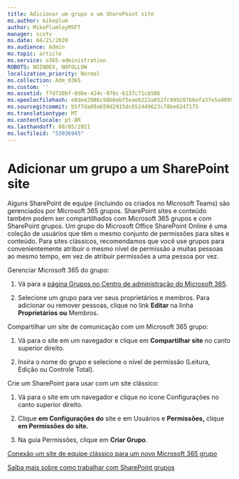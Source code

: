 ```yaml
---
title: Adicionar um grupo a um SharePoint site
ms.author: mikeplum
author: MikePlumleyMSFT
manager: scotv
ms.date: 04/21/2020
ms.audience: Admin
ms.topic: article
ms.service: o365-administration
ROBOTS: NOINDEX, NOFOLLOW
localization_priority: Normal
ms.collection: Adm_O365
ms.custom: ''
ms.assetid: f7d730bf-0d6e-424c-970c-6137c71cb50b
ms.openlocfilehash: e8dee2986c98b0ebf5eae6222a652fc999287b6efa3fe5a9099134c44dddf670
ms.sourcegitcommit: b5f7da89a650d2915dc652449623c78be6247175
ms.translationtype: MT
ms.contentlocale: pt-BR
ms.lasthandoff: 08/05/2021
ms.locfileid: "53936945"
---
```

# <a name="add-a-group-to-a-sharepoint-site"></a>Adicionar um grupo a um SharePoint site

Alguns SharePoint de equipe (incluindo os criados no Microsoft Teams) são gerenciados por Microsoft 365 grupos. SharePoint sites e conteúdo também podem ser compartilhados com Microsoft 365 grupos e com SharePoint grupos. Um grupo do Microsoft Office SharePoint Online é uma coleção de usuários que têm o mesmo conjunto de permissões para sites e conteúdo. Para sites clássicos, recomendamos que você use grupos para convenientemente atribuir o mesmo nível de permissão a muitas pessoas ao mesmo tempo, em vez de atribuir permissões a uma pessoa por vez.
  
Gerenciar Microsoft 365 do grupo:
  
1. Vá para a [página Grupos no Centro de administração do Microsoft 365](https://portal.office.com/adminportal/home#/groups).
    
2. Selecione um grupo para ver seus proprietários e membros. Para adicionar ou remover pessoas, clique no link **Editar** na linha **Proprietários** **ou** Membros. 
    
Compartilhar um site de comunicação com um Microsoft 365 grupo:
  
1. Vá para o site em um navegador e clique em **Compartilhar site** no canto superior direito. 
    
2. Insira o nome do grupo e selecione o nível de permissão (Leitura, Edição ou Controle Total).
    
Crie um SharePoint para usar com um site clássico:
  
1. Vá para o site em um navegador e clique no ícone Configurações no canto superior direito.
    
2. Clique **em Configurações do** site e em Usuários e **Permissões,** clique **em Permissões do site.**
    
3. Na guia Permissões, clique em **Criar Grupo**.
    
[Conexão um site de equipe clássico para um novo Microsoft 365 grupo](https://go.microsoft.com/fwlink/?linkid=2008654)
  
[Saiba mais sobre como trabalhar com SharePoint grupos](https://go.microsoft.com/fwlink/?linkid=874658)
  

